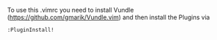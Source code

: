 To use this .vimrc you need to install Vundle (https://github.com/gmarik/Vundle.vim) 
and then install the Plugins via 

```:PluginInstall!```

